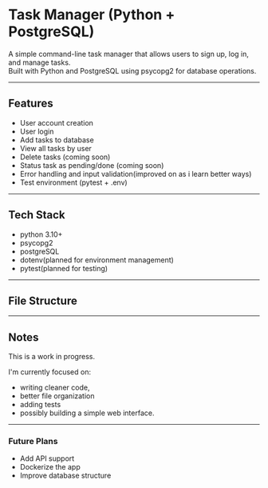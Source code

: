# Task Manager (Python + PostgreSQL)

A simple command-line task manager that allows users to sign up, log in, and manage tasks.  
Built with Python and PostgreSQL using psycopg2 for database operations.

---

## Features

- User account creation  
- User login  
- Add tasks to database  
- View all tasks by user 
- Delete tasks (coming soon)  
- Status task as pending/done (coming soon)  
- Error handling and input validation(improved on as i learn better ways)  
- Test environment (pytest + .env)

---
## Tech Stack

- python 3.10+
- psycopg2
- postgreSQL
- dotenv(planned for environment management)
- pytest(planned for testing)

---
## File Structure



---
## Notes
This is a work in progress.

I'm currently focused on: 
- writing cleaner code,
- better file organization
- adding tests
- possibly building a simple web interface.

---
### Future Plans
- Add API support
- Dockerize the app
- Improve database structure
